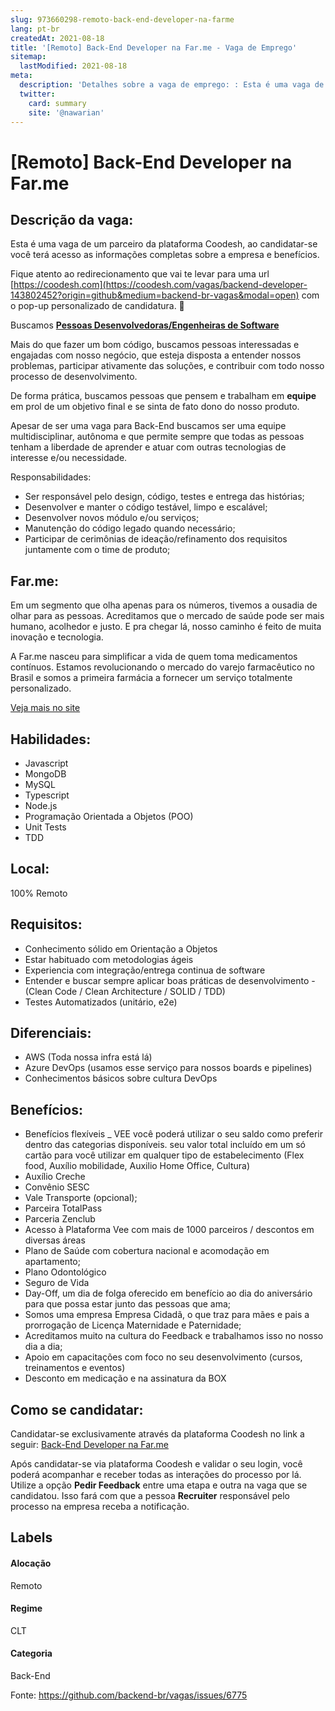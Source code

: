 ```yaml
---
slug: 973660298-remoto-back-end-developer-na-farme
lang: pt-br
createdAt: 2021-08-18
title: '[Remoto] Back-End Developer na Far.me - Vaga de Emprego'
sitemap:
  lastModified: 2021-08-18
meta:
  description: 'Detalhes sobre a vaga de emprego: : Esta é uma vaga de um parceiro da plataforma Coodesh, ao candidatar-se você terá acesso as informações completas sobre a empresa e benefícios.  Fique atento ao redirecionamento que vai te levar para uma url [https://coodesh.com](https://coodesh.com/vagas/backend-developer-143802452?origin=github&medium=backend-br-vagas&modal=open) com o pop-up personalizado de candidatura. 👋 <p>Buscamos <strong><ins>Pessoas Desenvolvedoras/Engenheiras de Software</ins></strong></p> <p>Mais do que fazer um bom código, buscamos pessoas interessadas e engajadas com nosso negócio, que esteja disposta a entender nossos problemas, participar ativamente das soluções, e contribuir com todo nosso processo de desenvolvimento.&nbsp;</p> <p>De forma prática, buscamos pessoas que pensem e trabalham em <strong>equipe</strong> em prol de um objetivo final e se sinta de fato dono do nosso produto.</p> <p>Apesar de ser uma vaga para Back-End buscamos ser uma equipe multidisciplinar, autônoma e que permite sempre que todas as pessoas tenham a liberdade de aprender e atuar com outras tecnologias de interesse e/ou necessidade.</p> <p>Responsabilidades:&nbsp;</p> <ul> <li>Ser responsável pelo design, código, testes e entrega das histórias;</li> <li>Desenvolver e manter o código testável, limpo e escalável;</li> <li>Desenvolver novos módulo e/ou serviços;</li> <li>Manutenção do código legado quando necessário;</li> <li>Participar de cerimônias de ideação/refinamento dos requisitos juntamente com o time de produto;</li> </ul>'
  twitter:
    card: summary
    site: '@nawarian'
---
```


# [Remoto] Back-End Developer na Far.me

## Descrição da vaga: 
Esta é uma vaga de um parceiro da plataforma Coodesh, ao candidatar-se você terá acesso as informações completas sobre a empresa e benefícios.


Fique atento ao redirecionamento que vai te levar para uma url [https://coodesh.com](https://coodesh.com/vagas/backend-developer-143802452?origin=github&medium=backend-br-vagas&modal=open) com o pop-up personalizado de candidatura. 👋
<p>Buscamos <strong><ins>Pessoas Desenvolvedoras/Engenheiras de Software</ins></strong></p>
<p>Mais do que fazer um bom código, buscamos pessoas interessadas e engajadas com nosso negócio, que esteja disposta a entender nossos problemas, participar ativamente das soluções, e contribuir com todo nosso processo de desenvolvimento.&nbsp;</p>
<p>De forma prática, buscamos pessoas que pensem e trabalham em <strong>equipe</strong> em prol de um objetivo final e se sinta de fato dono do nosso produto.</p>
<p>Apesar de ser uma vaga para Back-End buscamos ser uma equipe multidisciplinar, autônoma e que permite sempre que todas as pessoas tenham a liberdade de aprender e atuar com outras tecnologias de interesse e/ou necessidade.</p>
<p>Responsabilidades:&nbsp;</p>
<ul>
<li>Ser responsável pelo design, código, testes e entrega das histórias;</li>
<li>Desenvolver e manter o código testável, limpo e escalável;</li>
<li>Desenvolver novos módulo e/ou serviços;</li>
<li>Manutenção do código legado quando necessário;</li>
<li>Participar de cerimônias de ideação/refinamento dos requisitos juntamente com o time de produto;</li>
</ul>

## Far.me: 
 <p>Em um segmento que olha apenas para os números, tivemos a ousadia de olhar para as pessoas. Acreditamos que o mercado de saúde pode ser mais humano, acolhedor e justo. E pra chegar lá, nosso caminho é feito de muita inovação e tecnologia.</p>
<p>A Far.me nasceu para simplificar a vida de quem toma medicamentos contínuos. Estamos revolucionando o mercado do varejo farmacêutico no Brasil e somos a primeira farmácia a fornecer um serviço totalmente personalizado.&nbsp;</p><a href='https://coodesh.com/empresas/farme'>Veja mais no site</a>

 ## Habilidades: 
 - Javascript 
- MongoDB 
- MySQL 
- Typescript 
- Node.js 
- Programação Orientada a Objetos (POO) 
- Unit Tests 
- TDD
## Local: 
 100% Remoto
## Requisitos: 
 - Conhecimento sólido em Orientação a Objetos 
- Estar habituado com metodologias ágeis 
- Experiencia com integração/entrega continua de software 
- Entender e buscar sempre aplicar boas práticas de desenvolvimento - (Clean Code / Clean Architecture / SOLID / TDD) 
- Testes Automatizados (unitário, e2e)
## Diferenciais: 
 - AWS (Toda nossa infra está lá) 
- Azure DevOps (usamos esse serviço para nossos boards e pipelines) 
- Conhecimentos básicos sobre cultura DevOps
## Benefícios: 
 - Benefícios flexíveis _ VEE você poderá utilizar o seu saldo como preferir dentro das categorias disponíveis. seu valor total incluído em um só cartão para você utilizar em qualquer tipo de estabelecimento (Flex food, Auxílio mobilidade, Auxilio Home Office, Cultura) 
- Auxílio Creche 
- Convênio SESC 
- Vale Transporte (opcional); 
- Parceira TotalPass 
- Parceria Zenclub 
- Acesso à Plataforma Vee com mais de 1000 parceiros / descontos em diversas áreas 
- Plano de Saúde com cobertura nacional e acomodação em apartamento; 
- Plano Odontológico 
- Seguro de Vida 
- Day-Off, um dia de folga oferecido em benefício ao dia do aniversário para que possa estar junto das pessoas que ama; 
- Somos uma empresa Empresa Cidadã, o que traz para mães e pais a prorrogação de Licença Maternidade e Paternidade; 
- Acreditamos muito na cultura do Feedback e trabalhamos isso no nosso dia a dia; 
- Apoio em capacitações com foco no seu desenvolvimento (cursos, treinamentos e eventos) 
- Desconto em medicação e na assinatura da BOX
## Como se candidatar:
Candidatar-se exclusivamente através da plataforma Coodesh no link a seguir: [Back-End Developer na Far.me](https://coodesh.com/vagas/backend-developer-143802452?origin=github&medium=backend-br-vagas&modal=open)


Após candidatar-se via plataforma Coodesh e validar o seu login, você poderá acompanhar e receber todas as interações do processo por lá. Utilize a opção **Pedir Feedback** entre uma etapa e outra na vaga que se candidatou. Isso fará com que a pessoa **Recruiter** responsável pelo processo na empresa receba a notificação.
## Labels
#### Alocação
Remoto
#### Regime
CLT
#### Categoria
Back-End

Fonte: https://github.com/backend-br/vagas/issues/6775